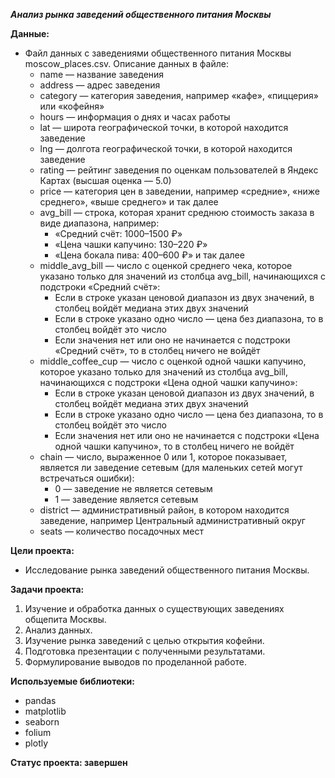 ***Анализ рынка заведений общественного питания Москвы***

**Данные:**
- Файл данных с заведениями общественного питания Москвы moscow_places.csv. Описание данных в файле:
	- name — название заведения
	- address — адрес заведения
	- category — категория заведения, например «кафе», «пиццерия» или «кофейня»
	- hours — информация о днях и часах работы
	- lat — широта географической точки, в которой находится заведение
	- lng — долгота географической точки, в которой находится заведение
	- rating — рейтинг заведения по оценкам пользователей в Яндекс Картах (высшая оценка — 5.0)
	- price — категория цен в заведении, например «средние», «ниже среднего», «выше среднего» и так далее
	- avg_bill — строка, которая хранит среднюю стоимость заказа в виде диапазона, например: 
		- «Средний счёт: 1000–1500 ₽»
		- «Цена чашки капучино: 130–220 ₽»
		- «Цена бокала пива: 400–600 ₽»
	и так далее
	- middle_avg_bill — число с оценкой среднего чека, которое указано только для значений из столбца avg_bill, начинающихся с подстроки «Средний счёт»:
		- Если в строке указан ценовой диапазон из двух значений, в столбец войдёт медиана этих двух значений
		- Если в строке указано одно число — цена без диапазона, то в столбец войдёт это число
		- Если значения нет или оно не начинается с подстроки «Средний счёт», то в столбец ничего не войдёт
	- middle_coffee_cup — число с оценкой одной чашки капучино, которое указано только для значений из столбца avg_bill, начинающихся с подстроки «Цена одной чашки капучино»: 
		- Если в строке указан ценовой диапазон из двух значений, в столбец войдёт медиана этих двух значений
		- Если в строке указано одно число — цена без диапазона, то в столбец войдёт это число
		- Если значения нет или оно не начинается с подстроки «Цена одной чашки капучино», то в столбец ничего не войдёт
	- chain — число, выраженное 0 или 1, которое показывает, является ли заведение сетевым (для маленьких сетей могут встречаться ошибки):
		- 0 — заведение не является сетевым
		- 1 — заведение является сетевым
	- district — административный район, в котором находится заведение, например Центральный административный округ
	- seats — количество посадочных мест
	
**Цели проекта:**

- Исследование рынка заведений общественного питания Москвы.

**Задачи проекта:**
1. Изучение и обработка данных о существующих заведениях общепита Москвы.
2. Анализ данных.
3. Изучение рынка заведений с целью открытия кофейни.
4. Подготовка презентации с полученными результатами.
5. Формулирование выводов по проделанной работе.

**Используемые библиотеки:**
- pandas
- matplotlib
- seaborn
- folium
- plotly

**Статус проекта: завершен**
